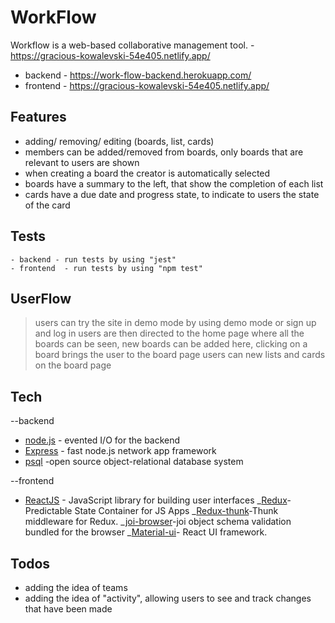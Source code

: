 # WorkFlow

Workflow is a web-based collaborative management tool. - https://gracious-kowalevski-54e405.netlify.app/

- backend - https://work-flow-backend.herokuapp.com/
- frontend - https://gracious-kowalevski-54e405.netlify.app/

## Features

- adding/ removing/ editing (boards, list, cards)
- members can be added/removed from boards, only boards that are relevant to users are shown
- when creating a board the creator is automatically selected
- boards have a summary to the left, that show the completion of each list
- cards have a due date and progress state, to indicate to users the state of the card

## Tests

    - backend - run tests by using "jest"
    - frontend  - run tests by using "npm test"

## UserFlow

> users can try the site in demo mode by using demo mode or sign up and log in
> users are then directed to the home page where all the boards can be seen, new boards can be added here, clicking on a board brings the user to the board page
> users can new lists and cards on the board page

## Tech

--backend

- [node.js] - evented I/O for the backend
- [Express] - fast node.js network app framework
- [psql] -open source object-relational database system

--frontend

- [ReactJS] - JavaScript library for building user interfaces
  _[Redux]-Predictable State Container for JS Apps
  _[Redux-thunk]-Thunk middleware for Redux.
  _[joi-browser]-joi object schema validation bundled for the browser
  _[Material-ui]- React UI framework.

## Todos

- adding the idea of teams
- adding the idea of "activity", allowing users to see and track changes that have been made

[node.js]: http://nodejs.org
[express]: http://expressjs.com
[psql]: https://www.postgresql.org/docs/9.3/app-psql.html
[reactjs]: https://reactjs.org/
[redux]: https://redux.js.org/
[redux-thunk]: https://github.com/reduxjs/redux-thunk
[joi-browser]: https://www.npmjs.com/package/joi-browser
[material-ui]: https://material-ui.com/
